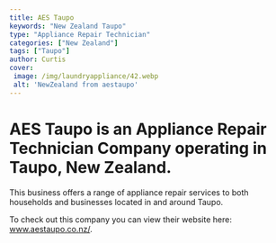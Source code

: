 ```yaml
---
title: AES Taupo
keywords: "New Zealand Taupo"
type: "Appliance Repair Technician"
categories: ["New Zealand"]
tags: ["Taupo"]
author: Curtis
cover:
 image: /img/laundryappliance/42.webp
 alt: 'NewZealand from aestaupo'
---
```


# AES Taupo is an Appliance Repair Technician Company operating in Taupo, New Zealand.

This business offers a range of appliance repair services to both households and businesses located in and around Taupo.



To check out this company you can view their website here: www.aestaupo.co.nz/.
